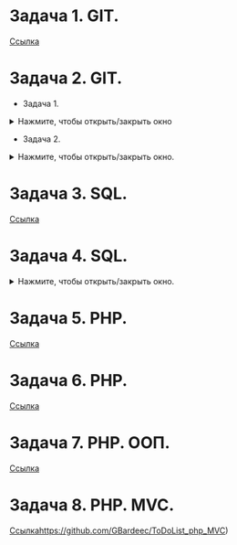 # Задача 1. GIT.
[Ссылка](https://github.com/GBardeec/assignment_on_githowto)

# Задача 2. GIT.
- Задача 1.
<details>
  <summary>Нажмите, чтобы открыть/закрыть окно</summary>

![Скриншот](https://github.com/GBardeec/Completed_tasks/blob/main/Screenshot/%D1%81%D0%BA%D1%80%D0%B8%D0%BD%D1%88%D0%BE%D1%821.JPG?raw=true)

</details>

- Задача 2.
<details>
  <summary>Нажмите, чтобы открыть/закрыть окно.</summary>

![Скриншот](https://github.com/GBardeec/Completed_tasks/blob/main/Screenshot/%D1%81%D0%BA%D1%80%D0%B8%D0%BD%D1%88%D0%BE%D1%821.JPG?raw=true)

</details>

# Задача 3. SQL. 
[Ссылка](https://www.sololearn.com/profile/8372948)

# Задача 4. SQL.
<details>
  <summary>Нажмите, чтобы открыть/закрыть окно.</summary>

![Скриншот](https://github.com/GBardeec/Completed_tasks/blob/main/Screenshot/%D1%81%D0%BA%D1%80%D0%B8%D0%BD%D1%88%D0%BE%D1%823(2).JPG?raw=true)

</details>

# Задача 5. PHP.
[Ссылка](https://www.sololearn.com/profile/8372948)

# Задача 6. PHP.
[Ссылка](https://github.com/GBardeec/ToDoList_php_optionThree)

# Задача 7. PHP. ООП.
[Ссылка](https://github.com/GBardeec/working_with_OOP/tree/main)

# Задача 8. PHP. MVC.
[Ссылка](https://github.com/GBardeec/ToDoList_php_MVC)https://github.com/GBardeec/ToDoList_php_MVC)
